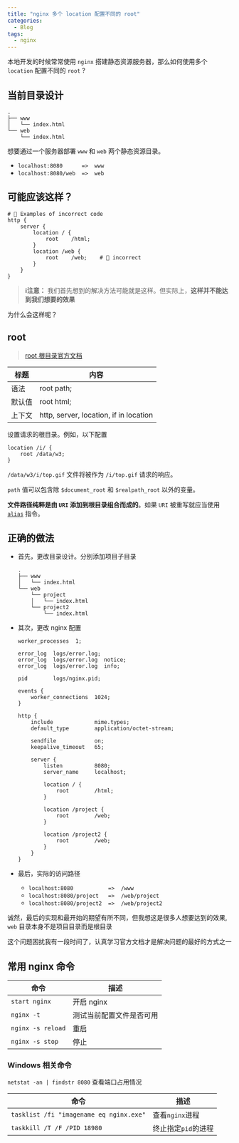 ```yaml
---
title: "nginx 多个 location 配置不同的 root"
categories:
  - Blog
tags:
  - nginx
---
```


本地开发的时候常常使用 `nginx` 搭建静态资源服务器，那么如何使用多个 `location` 配置不同的 `root` ?

<!--more-->

## 当前目录设计

```
.
├── www
│   └── index.html
└── web
    └── index.html
```

想要通过一个服务器部署 `www` 和 `web` 两个静态资源目录。

- `localhost:8080      =>  www`
- `localhost:8080/web  =>  web`



## 可能应该这样？

```
# 🚫 Examples of incorrect code
http {
    server {
        location / {
            root    /html;
        }
        location /web {
            root    /web;    # 🚫 incorrect
        }
    }
}
```

> **ℹ️注意：** 我们首先想到的解决方法可能就是这样。但实际上，**这样并不能达到我们想要的效果**

为什么会这样呢？



## root

> [root 根目录官方文档](https://nginx.org/en/docs/http/ngx_http_core_module.html#root)

| 标题   | 内容                                   |
|--------|----------------------------------------|
| 语法   | root path;                             |
| 默认值 | root html;                             |
| 上下文 | http, server, location, if in location |

设置请求的根目录。例如，以下配置

```
location /i/ {
    root /data/w3;
}
```

`/data/w3/i/top.gif` 文件将被作为 `/i/top.gif` 请求的响应。

`path` 值可以包含除 `$document_root` 和 `$realpath_root` 以外的变量。

**文件路径纯粹是由 `URI` 添加到根目录组合而成的**。如果 `URI` 被重写就应当使用 [`alias`][alias] 指令。



## 正确的做法

- 首先，更改目录设计。分别添加项目子目录

  ```
  .
  ├── www
  │   └── index.html
  └── web
      └── project
      │   └── index.html
      └── project2
          └── index.html
  ```

- 其次，更改 nginx 配置

  ```
  worker_processes  1;

  error_log  logs/error.log;
  error_log  logs/error.log  notice;
  error_log  logs/error.log  info;

  pid        logs/nginx.pid;

  events {
      worker_connections  1024;
  }

  http {
      include             mime.types;
      default_type        application/octet-stream;

      sendfile            on;
      keepalive_timeout   65;

      server {
          listen          8080;
          server_name     localhost;

          location / {
              root        /html;
          }

          location /project {
              root        /web;
          }

          location /project2 {
              root        /web;
          }
      }
  }
  ```

- 最后，实际的访问路径
  - `localhost:8080           =>  /www`
  - `localhost:8080/project   =>  /web/project`
  - `localhost:8080/project2  =>  /web/project2`

诚然，最后的实现和最开始的期望有所不同，但我想这是很多人想要达到的效果, `web` 目录本身不是项目目录而是根目录

这个问题困扰我有一段时间了，认真学习官方文档才是解决问题的最好的方式之一



## 常用 nginx 命令

| 命令              | 描述                     |
|-------------------|--------------------------|
| `start nginx`     | 开启 nginx               |
| `nginx -t`        | 测试当前配置文件是否可用 |
| `nginx -s reload` | 重启                     |
| `nginx -s stop`   | 停止                     |

### Windows 相关命令

`netstat -an | findstr 8080` 查看端口占用情况 

| 命令                                    | 描述                |
|-----------------------------------------|---------------------|
| `tasklist /fi "imagename eq nginx.exe"` | 查看`nginx`进程     |
| `taskkill /T /F /PID 18980`             | 终止指定`pid`的进程 |



[alias]: https://nginx.org/en/docs/http/ngx_http_core_module.html#alias
